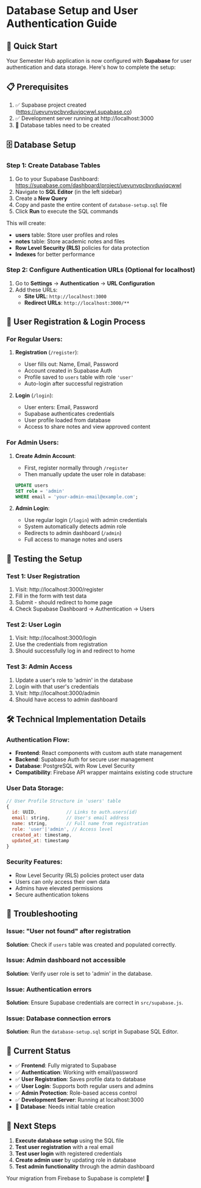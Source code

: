 # Database Setup and User Authentication Guide

## 🚀 Quick Start

Your Semester Hub application is now configured with **Supabase** for user authentication and data storage. Here's how to complete the setup:

## 📋 Prerequisites

1. ✅ Supabase project created (https://uevunvpcbvvduvjqcwwl.supabase.co)
2. ✅ Development server running at http://localhost:3000
3. 🔄 Database tables need to be created

## 🗄️ Database Setup

### Step 1: Create Database Tables

1. Go to your Supabase Dashboard: https://supabase.com/dashboard/project/uevunvpcbvvduvjqcwwl
2. Navigate to **SQL Editor** (in the left sidebar)
3. Create a **New Query**
4. Copy and paste the entire content of `database-setup.sql` file
5. Click **Run** to execute the SQL commands

This will create:
- **users** table: Store user profiles and roles
- **notes** table: Store academic notes and files
- **Row Level Security (RLS)** policies for data protection
- **Indexes** for better performance

### Step 2: Configure Authentication URLs (Optional for localhost)

1. Go to **Settings** → **Authentication** → **URL Configuration**
2. Add these URLs:
   - **Site URL**: `http://localhost:3000`
   - **Redirect URLs**: `http://localhost:3000/**`

## 👥 User Registration & Login Process

### For Regular Users:

1. **Registration** (`/register`):
   - User fills out: Name, Email, Password
   - Account created in Supabase Auth
   - Profile saved to `users` table with role `'user'`
   - Auto-login after successful registration

2. **Login** (`/login`):
   - User enters: Email, Password
   - Supabase authenticates credentials
   - User profile loaded from database
   - Access to share notes and view approved content

### For Admin Users:

1. **Create Admin Account**:
   - First, register normally through `/register`
   - Then manually update the user role in database:
   
   ```sql
   UPDATE users 
   SET role = 'admin' 
   WHERE email = 'your-admin-email@example.com';
   ```

2. **Admin Login**:
   - Use regular login (`/login`) with admin credentials
   - System automatically detects admin role
   - Redirects to admin dashboard (`/admin`)
   - Full access to manage notes and users

## 🔧 Testing the Setup

### Test 1: User Registration
1. Visit: http://localhost:3000/register
2. Fill in the form with test data
3. Submit - should redirect to home page
4. Check Supabase Dashboard → Authentication → Users

### Test 2: User Login
1. Visit: http://localhost:3000/login
2. Use the credentials from registration
3. Should successfully log in and redirect to home

### Test 3: Admin Access
1. Update a user's role to 'admin' in the database
2. Login with that user's credentials
3. Visit: http://localhost:3000/admin
4. Should have access to admin dashboard

## 🛠️ Technical Implementation Details

### Authentication Flow:
- **Frontend**: React components with custom auth state management
- **Backend**: Supabase Auth for secure user management
- **Database**: PostgreSQL with Row Level Security
- **Compatibility**: Firebase API wrapper maintains existing code structure

### User Data Storage:
```javascript
// User Profile Structure in 'users' table
{
  id: UUID,           // Links to auth.users(id)
  email: string,      // User's email address
  name: string,       // Full name from registration
  role: 'user'|'admin', // Access level
  created_at: timestamp,
  updated_at: timestamp
}
```

### Security Features:
- Row Level Security (RLS) policies protect user data
- Users can only access their own data
- Admins have elevated permissions
- Secure authentication tokens

## 🚨 Troubleshooting

### Issue: "User not found" after registration
**Solution**: Check if `users` table was created and populated correctly.

### Issue: Admin dashboard not accessible
**Solution**: Verify user role is set to 'admin' in the database.

### Issue: Authentication errors
**Solution**: Ensure Supabase credentials are correct in `src/supabase.js`.

### Issue: Database connection errors
**Solution**: Run the `database-setup.sql` script in Supabase SQL Editor.

## 📱 Current Status

- ✅ **Frontend**: Fully migrated to Supabase
- ✅ **Authentication**: Working with email/password
- ✅ **User Registration**: Saves profile data to database
- ✅ **User Login**: Supports both regular users and admins
- ✅ **Admin Protection**: Role-based access control
- ✅ **Development Server**: Running at localhost:3000
- 🔄 **Database**: Needs initial table creation

## 🎯 Next Steps

1. **Execute database setup** using the SQL file
2. **Test user registration** with a real email
3. **Test user login** with registered credentials
4. **Create admin user** by updating role in database
5. **Test admin functionality** through the admin dashboard

Your migration from Firebase to Supabase is complete! 🎉
